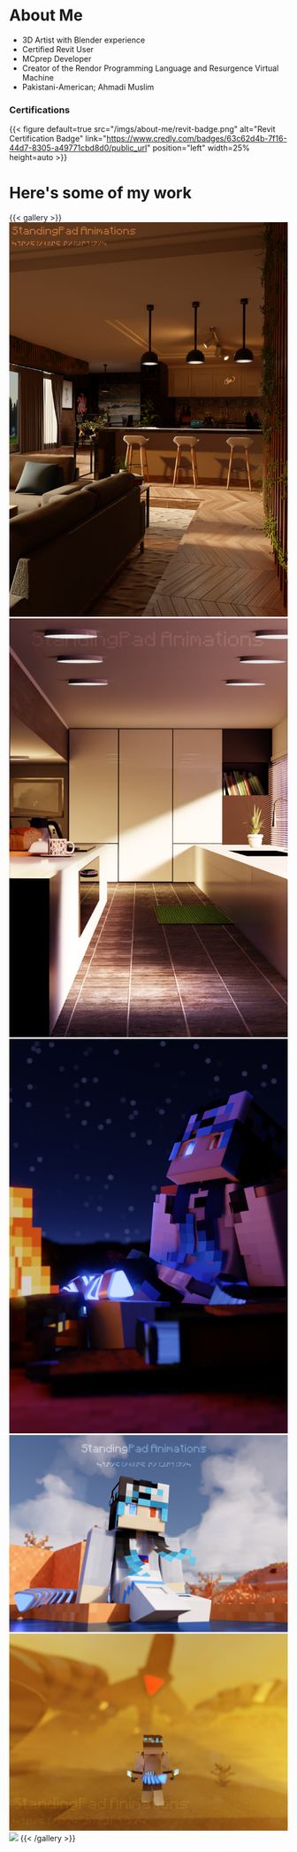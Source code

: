 # About Me

* 3D Artist with Blender experience
* Certified Revit User
* MCprep Developer
* Creator of the Rendor Programming Language and Resurgence Virtual Machine 
* Pakistani-American; Ahmadi Muslim

### Certifications
{{< figure default=true src="/imgs/about-me/revit-badge.png" alt="Revit Certification Badge" link="https://www.credly.com/badges/63c62d4b-7f16-44d7-8305-a49771cbd8d0/public_url" position="left" width=25% height=auto >}}


# Here's some of my work

{{< gallery >}}
  <img src="gallery/archviz1.png"       class="grid-w45" />
  <img src="gallery/archviz3.png"       class="grid-w45" />
  <img src="gallery/scifi-fire.png"     class="grid-w45" />
  <img src="gallery/birthday.png"       class="grid-w45" />
  <img src="gallery/desert-fight.png"   class="grid-w45" />
  <img src="gallery/archviz2.png"       class="grid-w45" />
{{< /gallery >}}

